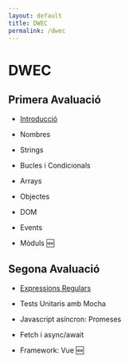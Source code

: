 ```yaml
---
layout: default
title: DWEC
permalink: /dwec
---
```


# DWEC

## Primera Avaluació

- [Introducció](./introduccio)

- Nombres
- Strings
- Bucles i Condicionals

- Arrays
- Objectes

- DOM 
- Events

- Mòduls :new:

## Segona Avaluació

- [Expressions Regulars](./regexpr)
- Tests Unitaris amb Mocha

- Javascript asíncron: Promeses
- Fetch i async/await

- Framework: Vue :new:
